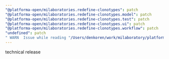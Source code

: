 ```yaml
---
"@platforma-open/milaboratories.redefine-clonotypes": patch
"@platforma-open/milaboratories.redefine-clonotypes.model": patch
"@platforma-open/milaboratories.redefine-clonotypes.test": patch
"@platforma-open/milaboratories.redefine-clonotypes.ui": patch
"@platforma-open/milaboratories.redefine-clonotypes.workflow": patch
"undefined": patch
" WARN  Issue while reading "/Users/denkoren/work/milaboratory/platforma/platforma-open/redefine-clonotypes/.npmrc". Failed to replace env in config: ${NPMJS_TOKEN}": patch
---
```


technical release

